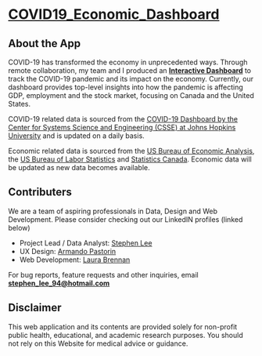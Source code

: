 # [COVID19_Economic_Dashboard](https://stephenlee94.shinyapps.io/COVID19_Economic_Dashboard/)

## About the App

COVID-19 has transformed the economy in unprecedented ways. Through remote collaboration, my team and I produced an [**Interactive Dashboard**](https://stephenlee94.shinyapps.io/COVID19_Economic_Dashboard/) to track the COVID-19 pandemic and its impact on the economy. Currently, our dashboard provides top-level insights into how the pandemic is affecting GDP, employment and the stock market, focusing on Canada and the United States.

COVID-19 related data is sourced from the [COVID-19 Dashboard by the Center for Systems Science and Engineering (CSSE) at Johns Hopkins University](https://github.com/CSSEGISandData/COVID-19) and is updated on a daily basis.

Economic related data is sourced from the [US Bureau of Economic Analysis](https://www.bea.gov/), the [US Bureau of Labor Statistics](https://www.bls.gov/) and [Statistics Canada](https://www150.statcan.gc.ca). Economic data will be updated as new data becomes available.

## Contributers

We are a team of aspiring professionals in Data, Design and Web Development. Please consider checking out our LinkedIN profiles (linked below)

- Project Lead / Data Analyst: [Stephen Lee](https://www.linkedin.com/in/stephendongsoolee/)
- UX Design: [Armando Pastorin](https://www.linkedin.com/in/armando-pastorin/)
- Web Development: [Laura Brennan](https://www.linkedin.com/in/laura-jane-brennan/)

For bug reports, feature requests and other inquiries, email **stephen_lee_94@hotmail.com**

## Disclaimer

This web application and its contents are provided solely for non-profit public health, educational, and academic research purposes. You should not rely on this Website for medical advice or guidance.
